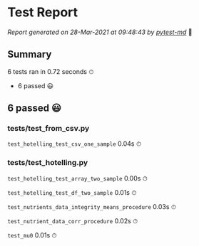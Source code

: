 # Test Report

*Report generated on 28-Mar-2021 at 09:48:43 by [pytest-md]* 📝

[pytest-md]: https://github.com/hackebrot/pytest-md

## Summary

6 tests ran in 0.72 seconds ⏱

- 6 passed 😃

## 6 passed 😃

### tests/test_from_csv.py

`test_hotelling_test_csv_one_sample` 0.04s ⏱

### tests/test_hotelling.py

`test_hotelling_test_array_two_sample` 0.00s ⏱

`test_hotelling_test_df_two_sample` 0.01s ⏱

`test_nutrients_data_integrity_means_procedure` 0.03s ⏱

`test_nutrient_data_corr_procedure` 0.02s ⏱

`test_mu0` 0.01s ⏱
